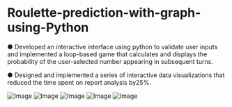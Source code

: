 # Roulette-prediction-with-graph-using-Python
● Developed an interactive interface using python to validate user inputs and implemented a loop-based game that calculates and displays the probability of the user-selected number appearing in subsequent turns.

● Designed and implemented a series of interactive data visualizations that reduced the time spent on report analysis by25%.



![Image](https://github.com/user-attachments/assets/e48fac88-b742-4ff4-8d9a-00634b658854)
![Image](https://github.com/user-attachments/assets/e99ab361-2e59-492b-a45c-446148212f9e)
![Image](https://github.com/user-attachments/assets/0522f349-4a20-4511-b3f4-b25b44e6514f)
![Image](https://github.com/user-attachments/assets/0e159e0d-a82b-4b1e-bfa4-62e92dc9d32d)
![Image](https://github.com/user-attachments/assets/a177c177-7f65-4c2f-830b-2aac174b1146)
